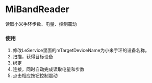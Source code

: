 # MiBandReader
读取小米手环步数、电量、控制震动


### 使用
1. 修改LeService里面的mTargetDeviceName为小米手环的设备名称。
2. 扫描，获得目标设备
3. 绑定
4. 连接，同时自动完成读取电量和步数
5. 点击相应按钮控制震动
